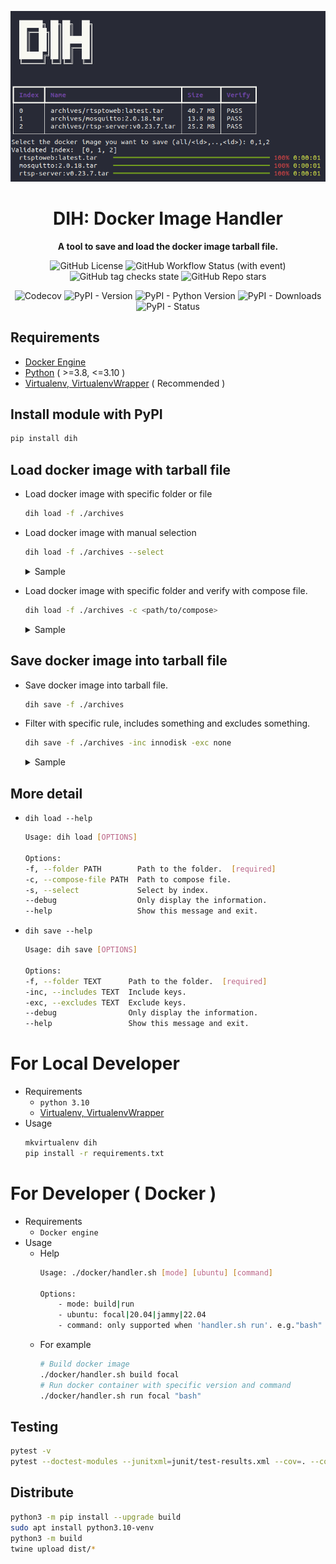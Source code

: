 <div align="center">

![cover](https://github.com/p513817/dih/blob/master/assets/cover.png?raw=true)
# DIH: Docker Image Handler
**A tool to save and load the docker image tarball file.**

![GitHub License](https://img.shields.io/github/license/p513817/dih)
![GitHub Workflow Status (with event)](https://img.shields.io/github/actions/workflow/status/p513817/dih/test.yml)
![GitHub tag checks state](https://img.shields.io/github/checks-status/p513817/dih/master)
![GitHub Repo stars](https://img.shields.io/github/stars/p513817/dih)

![Codecov](https://img.shields.io/codecov/c/github/p513817/dih)
![PyPI - Version](https://img.shields.io/pypi/v/dih)
![PyPI - Python Version](https://img.shields.io/pypi/pyversions/dih)
![PyPI - Downloads](https://img.shields.io/pypi/dm/dih)
![PyPI - Status](https://img.shields.io/pypi/status/dih)

</div>

## Requirements
* [Docker Engine](https://www.docker.com/)
* [Python](https://www.python.org/) ( >=3.8, <=3.10 )
* [Virtualenv, VirtualenvWrapper](./assets/install-venv.md) ( Recommended )

## Install module with PyPI
```bash
pip install dih
```

## Load docker image with tarball file

* Load docker image with specific folder or file
    ```bash
    dih load -f ./archives
    ```
* Load docker image with manual selection
    ```bash
    dih load -f ./archives --select
    ```
    <details>
    <summary>Sample</summary>
    <br>
        <p>
        <img src='https://github.com/p513817/dih/blob/master/assets/dih-load-select.png?raw=true' width='auto' height=200px alt>
        <br>
        <em>Enter the index of the docker images...</em>
        </p>
    </details>

* Load docker image with specific folder and verify with compose file.
    ```bash
    dih load -f ./archives -c <path/to/compose>
    ```
    <details>
    <summary>Sample</summary>
    <br>
        <p>
        <img src='https://github.com/p513817/dih/blob/master/assets/dih-load-compose.png?raw=true' width='auto' height=250px alt>
        <br>
        <em>Verify with compose file and only load the verified indexes...</em>
        </p>
    </details>    

## Save docker image into tarball file
* Save docker image into tarball file.
    ```bash
    dih save -f ./archives
    ```
* Filter with specific rule, includes something and excludes something.
    ```bash
    dih save -f ./archives -inc innodisk -exc none
    ```
    
    <details>
    <summary>Sample</summary>
    <br>
        <p>
        <img src='https://github.com/p513817/dih/blob/master/assets/dih-save-with-rule.png?raw=true' width='auto' height=200px alt>
        <br>
        <em>dih save -f ./archives -inc rtsp -exc none...</em>
        </p>
    </details>

## More detail
* `dih load --help`
    ```bash
    Usage: dih load [OPTIONS]
    
    Options:
    -f, --folder PATH        Path to the folder.  [required]
    -c, --compose-file PATH  Path to compose file.
    -s, --select             Select by index.
    --debug                  Only display the information.
    --help                   Show this message and exit.
    ```
* `dih save --help`
    ```bash
    Usage: dih save [OPTIONS]

    Options:
    -f, --folder TEXT      Path to the folder.  [required]
    -inc, --includes TEXT  Include keys.
    -exc, --excludes TEXT  Exclude keys.
    --debug                Only display the information.
    --help                 Show this message and exit.
    ```

# For Local Developer
* Requirements
    * `python 3.10`
    * [Virtualenv, VirtualenvWrapper](./assets/install-venv.md)
* Usage
    ```bash
    mkvirtualenv dih
    pip install -r requirements.txt
    ```
# For Developer ( Docker )
* Requirements
    * `Docker engine`
* Usage
    * Help
        ```bash
        Usage: ./docker/handler.sh [mode] [ubuntu] [command]
            
        Options:
            - mode: build|run
            - ubuntu: focal|20.04|jammy|22.04
            - command: only supported when 'handler.sh run'. e.g."bash" 
        ```
    * For example
        ```bash
        # Build docker image
        ./docker/handler.sh build focal
        # Run docker container with specific version and command
        ./docker/handler.sh run focal "bash" 
        ```

## Testing
```bash
pytest -v
pytest --doctest-modules --junitxml=junit/test-results.xml --cov=. --cov-report=xml --cov-report=html
```

## Distribute
```bash
python3 -m pip install --upgrade build
sudo apt install python3.10-venv
python3 -m build
twine upload dist/*
```
